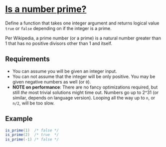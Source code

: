 # [Is a number prime?](https://www.codewars.com/kata/5262119038c0985a5b00029f)

Define a function that takes one integer argument and returns logical value  `true`  or  `false`  depending on if the integer is a prime.

Per Wikipedia, a prime number (or a prime) is a natural number greater than 1 that has no positive divisors other than 1 and itself.

## Requirements

-   You can assume you will be given an integer input.
-   You can not assume that the integer will be only positive. You may be given negative numbers as well (or  `0`).
-   **NOTE on performance**: There are no fancy optimizations required, but still  _the_  most trivial solutions might time out. Numbers go up to 2^31 (or similar, depends on language version). Looping all the way up to  `n`, or  `n/2`, will be too slow.

## Example

```java
is_prime(1)  /* false */
is_prime(2)  /* true  */
is_prime(-1) /* false */
```
